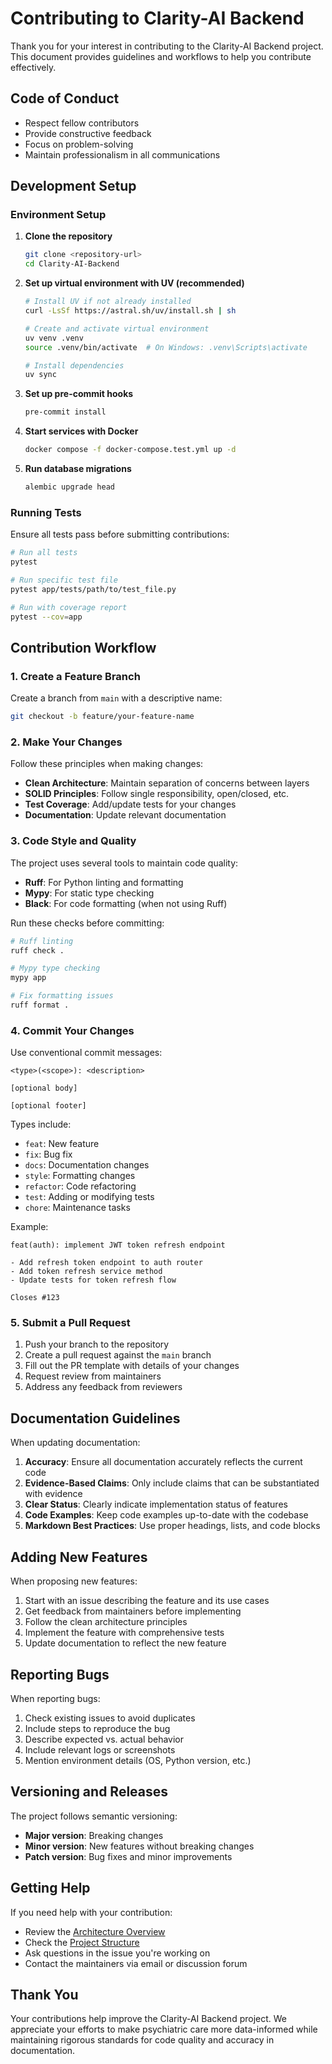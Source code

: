 # Contributing to Clarity-AI Backend

Thank you for your interest in contributing to the Clarity-AI Backend project. This document provides guidelines and workflows to help you contribute effectively.

## Code of Conduct

- Respect fellow contributors
- Provide constructive feedback
- Focus on problem-solving
- Maintain professionalism in all communications

## Development Setup

### Environment Setup

1. **Clone the repository**
   ```bash
   git clone <repository-url>
   cd Clarity-AI-Backend
   ```

2. **Set up virtual environment with UV (recommended)**
   ```bash
   # Install UV if not already installed
   curl -LsSf https://astral.sh/uv/install.sh | sh
   
   # Create and activate virtual environment
   uv venv .venv
   source .venv/bin/activate  # On Windows: .venv\Scripts\activate
   
   # Install dependencies
   uv sync
   ```

3. **Set up pre-commit hooks**
   ```bash
   pre-commit install
   ```

4. **Start services with Docker**
   ```bash
   docker compose -f docker-compose.test.yml up -d
   ```

5. **Run database migrations**
   ```bash
   alembic upgrade head
   ```

### Running Tests

Ensure all tests pass before submitting contributions:

```bash
# Run all tests
pytest

# Run specific test file
pytest app/tests/path/to/test_file.py

# Run with coverage report
pytest --cov=app
```

## Contribution Workflow

### 1. Create a Feature Branch

Create a branch from `main` with a descriptive name:

```bash
git checkout -b feature/your-feature-name
```

### 2. Make Your Changes

Follow these principles when making changes:

- **Clean Architecture**: Maintain separation of concerns between layers
- **SOLID Principles**: Follow single responsibility, open/closed, etc.
- **Test Coverage**: Add/update tests for your changes
- **Documentation**: Update relevant documentation

### 3. Code Style and Quality

The project uses several tools to maintain code quality:

- **Ruff**: For Python linting and formatting
- **Mypy**: For static type checking
- **Black**: For code formatting (when not using Ruff)

Run these checks before committing:

```bash
# Ruff linting
ruff check .

# Mypy type checking
mypy app

# Fix formatting issues
ruff format .
```

### 4. Commit Your Changes

Use conventional commit messages:

```
<type>(<scope>): <description>

[optional body]

[optional footer]
```

Types include:
- `feat`: New feature
- `fix`: Bug fix
- `docs`: Documentation changes
- `style`: Formatting changes
- `refactor`: Code refactoring
- `test`: Adding or modifying tests
- `chore`: Maintenance tasks

Example:
```
feat(auth): implement JWT token refresh endpoint

- Add refresh token endpoint to auth router
- Add token refresh service method
- Update tests for token refresh flow

Closes #123
```

### 5. Submit a Pull Request

1. Push your branch to the repository
2. Create a pull request against the `main` branch
3. Fill out the PR template with details of your changes
4. Request review from maintainers
5. Address any feedback from reviewers

## Documentation Guidelines

When updating documentation:

1. **Accuracy**: Ensure all documentation accurately reflects the current code
2. **Evidence-Based Claims**: Only include claims that can be substantiated with evidence
3. **Clear Status**: Clearly indicate implementation status of features
4. **Code Examples**: Keep code examples up-to-date with the codebase
5. **Markdown Best Practices**: Use proper headings, lists, and code blocks

## Adding New Features

When proposing new features:

1. Start with an issue describing the feature and its use cases
2. Get feedback from maintainers before implementing
3. Follow the clean architecture principles
4. Implement the feature with comprehensive tests
5. Update documentation to reflect the new feature

## Reporting Bugs

When reporting bugs:

1. Check existing issues to avoid duplicates
2. Include steps to reproduce the bug
3. Describe expected vs. actual behavior
4. Include relevant logs or screenshots
5. Mention environment details (OS, Python version, etc.)

## Versioning and Releases

The project follows semantic versioning:

- **Major version**: Breaking changes
- **Minor version**: New features without breaking changes
- **Patch version**: Bug fixes and minor improvements

## Getting Help

If you need help with your contribution:

- Review the [Architecture Overview](./docs/Architecture_Overview.md)
- Check the [Project Structure](./docs/Project_Structure.md)
- Ask questions in the issue you're working on
- Contact the maintainers via email or discussion forum

## Thank You

Your contributions help improve the Clarity-AI Backend project. We appreciate your efforts to make psychiatric care more data-informed while maintaining rigorous standards for code quality and accuracy in documentation.